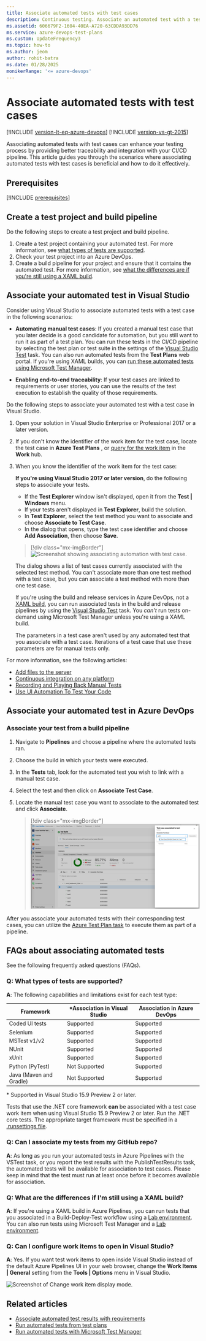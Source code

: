 ```yaml
---
title: Associate automated tests with test cases
description: Continuous testing. Associate an automated test with a test case using Microsoft Test Manager and Azure DevOps with a build or release pipeline
ms.assetid: 606679F2-1604-40EA-A720-63CDDA93DD76
ms.service: azure-devops-test-plans
ms.custom: UpdateFrequency3
ms.topic: how-to
ms.author: jeom
author: rohit-batra
ms.date: 01/28/2025
monikerRange: '<= azure-devops'
---
```


# Associate automated tests with test cases

[!INCLUDE [version-lt-eq-azure-devops](../includes/version-lt-eq-azure-devops.md)]
[!INCLUDE [version-vs-gt-2015](../includes/version-vs-gt-2015.md)]

Associating automated tests with test cases can enhance your testing process by providing better traceability and integration with your CI/CD pipeline. This article guides you through the scenarios where associating automated tests with test cases is beneficial and how to do it effectively.

## Prerequisites

[!INCLUDE [prerequisites](includes/prerequisites.md)] 

## Create a test project and build pipeline

Do the following steps to create a test project and build pipeline.

1. Create a test project containing your automated test. For more information, see [what types of tests are supported](#test-types).
1. Check your test project into an Azure DevOps.
2. Create a build pipeline for your project and ensure that it contains the automated test. For more information, see [what the differences are if you're still using a XAML build](#xaml-build).

<a name="add-test"></a>

## Associate your automated test in Visual Studio  

Consider using Visual Studio to associate automated tests with a test case in the following scenarios:

- **Automating manual test cases**: If you created a manual test case that you later decide is a good candidate for automation, but you still want to run it as part of a test plan. You can run these tests in the CI/CD pipeline by selecting the test plan or test suite in the settings of the [Visual Studio Test](/azure/devops/pipelines/tasks/reference/vstest-v2) task. You can also run automated tests from the **Test Plans** web portal. If you're using XAML builds, you can [run these automated tests using Microsoft Test Manager](/previous-versions/azure/devops/test/mtm/run-automated-tests-with-microsoft-test-manager).

- **Enabling end-to-end traceability**: If your test cases are linked to requirements or user stories, you can use the results of the test execution to establish the quality of those requirements.

Do the following steps to associate your automated test with a test case in Visual Studio.

1. Open your solution in Visual Studio Enterprise or Professional 2017 or a later version.
2. If you don't know the identifier of the work item for the test case,
   locate the test case in **Azure Test Plans** , or [query for the work item](../boards/queries/using-queries.md) in the **Work** hub. 
3. When you know the identifier of the work item for the test case:

   **If you're using Visual Studio 2017 or later version**, do the following steps to associate your tests.

   - If the **Test Explorer** window isn't displayed, open it from the **Test | Windows** menu.
   - If your tests aren't displayed in **Test Explorer**, build the solution.
   - In **Test Explorer**, select the test method you want to associate and choose **Associate to Test Case**.
   - In the dialog that opens, type the test case identifier and choose **Add Association**, then choose **Save**.
    > [!div class="mx-imgBorder"]
    > ![Screenshot showing associating automation with test case.](media/associate-automated-test-with-test-case/test-explorer-associate.png)
    
   The dialog shows a list of test cases currently associated with the selected test method.
   You can't associate more than one test method with a test case, but you can associate a
   test method with more than one test case. 

   If you're using the build and release services in Azure DevOps, not a [XAML build](#xaml-build), you can run associated tests in the build and release pipelines by using the [Visual Studio Test](/azure/devops/pipelines/tasks/reference/vstest-v2) task. You _can't_ run tests on-demand using Microsoft Test Manager unless you're using a XAML build. 

   The parameters in a test case aren't used by any automated test that you associate with a test case. Iterations of a test case that use these parameters are for manual tests only.

For more information, see the following articles:
- [Add files to the server](../repos/tfvc/add-files-server.md)
- [Continuous integration on any platform](../pipelines/get-started/what-is-azure-pipelines.md)
- [Recording and Playing Back Manual Tests](/previous-versions/azure/devops/test/mtm/record-play-back-manual-tests)
- [Use UI Automation To Test Your Code](/visualstudio/test/use-ui-automation-to-test-your-code)

<a name="test-plan"></a>

## Associate your automated test in Azure DevOps  
### Associate your test from a build pipeline 

1. Navigate to **Pipelines** and choose a pipeline where the automated tests ran. 
2. Choose the build in which your tests were executed.
3. In the **Tests** tab, look for the automated test you wish to link with a manual test case.
4. Select the test and then click on **Associate Test Case**. 
5. Locate the manual test case you want to associate to the automated test and click **Associate**.

   > [!div class="mx-imgBorder"]
   > ![Screenshot showing the process of associating an automated test to a test case within a CI/CD pipeline interface.](media/associate-automated-test-with-test-case/associate-automated-test-to-test-case-pipelines.png)

After you associate your automated tests with their corresponding test cases, you can utilize the [Azure Test Plan task](/azure/devops/pipelines/tasks/reference/azure-test-plan-v0) to execute them as part of a pipeline.

## FAQs about associating automated tests

See the following frequently asked questions (FAQs).

<a name="test-types"></a>

### Q: What types of tests are supported?

**A**: The following capabilities and limitations exist for each test type:

|Framework   |*Association in Visual Studio|Association in Azure DevOps|
|----------|-----------|------------|
|Coded UI tests|Supported       |Supported|
|Selenium|Supported   |Supported|
|MSTest v1/v2|Supported   |Supported|
|NUnit|Supported|Supported|
|xUnit|Supported|Supported|
|Python (PyTest)|Not Supported|Supported|
|Java (Maven and Gradle)|Not Supported|Supported|

\* Supported in Visual Studio 15.9 Preview 2 or later.

Tests that use the .NET core framework **can** be associated with a test case
  work item when using Visual Studio 15.9 Preview 2 or later.
  Run the .NET core tests. The appropriate target framework must be specified
  in a [.runsettings file](/visualstudio/test/configure-unit-tests-by-using-a-dot-runsettings-file?).

<a name="xaml-build"></a>

### Q: Can I associate my tests from my GitHub repo?

**A**: As long as you run your automated tests in Azure Pipelines with the VSTest task, or you report the test results with the PublishTestResults task, the automated tests will be available for association to test cases. 
Please keep in mind that the test must run at least once before it becomes available for association.

<a name="xaml-build"></a>

### Q: What are the differences if I'm still using a XAML build?

**A**: If you're using a XAML build in Azure Pipelines, you can run tests
that you associated in a Build-Deploy-Test workflow using a
[Lab environment](/visualstudio/test/lab-management/using-a-lab-environment-for-your-application-lifecycle).
You can also run tests using Microsoft Test Manager and a
[Lab environment](/visualstudio/test/lab-management/using-a-lab-environment-for-your-application-lifecycle).

<a name="open-in-vs"></a>

### Q: Can I configure work items to open in Visual Studio?

**A**: Yes. If you want test work items to open inside Visual Studio
instead of the default Azure Pipelines UI in your web browser,
change the **Work Items | General** setting from the **Tools | Options** menu in Visual Studio.

![Screenshot of Change work item display mode.](media/work-item-compatibility.png)

## Related articles

* [Associate automated test results with requirements](../pipelines/test/requirements-traceability.md)
* [Run automated tests from test plans](run-automated-tests-from-test-hub.md)
* [Run automated tests with Microsoft Test Manager](/previous-versions/azure/devops/test/mtm/run-automated-tests-with-microsoft-test-manager)

